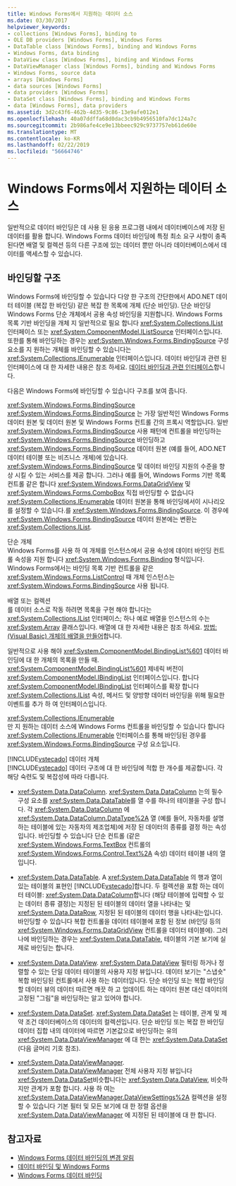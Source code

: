 ```yaml
---
title: Windows Forms에서 지원하는 데이터 소스
ms.date: 03/30/2017
helpviewer_keywords:
- collections [Windows Forms], binding to
- OLE DB providers [Windows Forms], Windows Forms
- DataTable class [Windows Forms], binding and Windows Forms
- Windows Forms, data binding
- DataView class [Windows Forms], binding and Windows Forms
- DataViewManager class [Windows Forms], binding and Windows Forms
- Windows Forms, source data
- arrays [Windows Forms]
- data sources [Windows Forms]
- data providers [Windows Forms]
- DataSet class [Windows Forms], binding and Windows Forms
- data [Windows Forms], data providers
ms.assetid: 3d2c43f6-462b-4d35-9c86-13e9afe012e1
ms.openlocfilehash: 40a07ddffa68d0dac3cb9b4956510fa7dc124a7c
ms.sourcegitcommit: 2b986afe4ce9e13bbeec929c9737757eb61de60e
ms.translationtype: MT
ms.contentlocale: ko-KR
ms.lasthandoff: 02/22/2019
ms.locfileid: "56664746"
---
```

# <a name="data-sources-supported-by-windows-forms"></a>Windows Forms에서 지원하는 데이터 소스
일반적으로 데이터 바인딩은 데 사용 된 응용 프로그램 내에서 데이터베이스에 저장 된 데이터를 활용 합니다. Windows Forms 데이터 바인딩에 특정 최소 요구 사항이 충족 된다면 배열 및 컬렉션 등의 다른 구조에 있는 데이터 뿐만 아니라 데이터베이스에서 데이터를 액세스할 수 있습니다.  
  
## <a name="structures-to-bind-to"></a>바인딩할 구조  
 Windows Forms에 바인딩할 수 있습니다 다양 한 구조의 간단한에서 ADO.NET 데이터 테이블 (복잡 한 바인딩) 같은 복잡 한 목록에 개체 (단순 바인딩). 단순 바인딩 Windows Forms 단순 개체에서 공용 속성 바인딩을 지원합니다. Windows Forms 목록 기반 바인딩을 개체 지 일반적으로 필요 합니다 <xref:System.Collections.IList> 인터페이스 또는 <xref:System.ComponentModel.IListSource> 인터페이스입니다. 또한를 통해 바인딩하는 경우는 <xref:System.Windows.Forms.BindingSource> 구성 요소를 지 원하는 개체를 바인딩할 수 있습니다는 <xref:System.Collections.IEnumerable> 인터페이스입니다. 데이터 바인딩과 관련 된 인터페이스에 대 한 자세한 내용은 참조 하세요. [데이터 바인딩과 관련 인터페이스](../../../docs/framework/winforms/interfaces-related-to-data-binding.md)합니다.  
  
 다음은 Windows Forms에 바인딩할 수 있습니다 구조를 보여 줍니다.  
  
 <xref:System.Windows.Forms.BindingSource>  
 <xref:System.Windows.Forms.BindingSource> 는 가장 일반적인 Windows Forms 데이터 원본 및 데이터 원본 및 Windows Forms 컨트롤 간의 프록시 역할입니다. 일반 <xref:System.Windows.Forms.BindingSource> 사용 패턴에 컨트롤을 바인딩하는 <xref:System.Windows.Forms.BindingSource> 바인딩하고 <xref:System.Windows.Forms.BindingSource> 데이터 원본 (예를 들어, ADO.NET 데이터 테이블 또는 비즈니스 개체)에 있습니다. <xref:System.Windows.Forms.BindingSource> 및 데이터 바인딩 지원의 수준을 향상 시킬 수 있는 서비스를 제공 합니다. 그러나 예를 들어, Windows Forms 기반 목록 컨트롤 같은 합니다 <xref:System.Windows.Forms.DataGridView> 및 <xref:System.Windows.Forms.ComboBox> 직접 바인딩할 수 없습니다 <xref:System.Collections.IEnumerable> 데이터 원본을 통해 바인딩에서이 시나리오를 설정할 수 있습니다.를 <xref:System.Windows.Forms.BindingSource>. 이 경우에 <xref:System.Windows.Forms.BindingSource> 데이터 원본에는 변환는 <xref:System.Collections.IList>.  
  
 단순 개체  
 Windows Forms를 사용 하 여 개체를 인스턴스에서 공용 속성에 데이터 바인딩 컨트롤 속성을 지원 합니다 <xref:System.Windows.Forms.Binding> 형식입니다. Windows Forms에서는 바인딩 목록 기반 컨트롤을 같은 <xref:System.Windows.Forms.ListControl> 때 개체 인스턴스는 <xref:System.Windows.Forms.BindingSource> 사용 됩니다.  
  
 배열 또는 컬렉션  
 를 데이터 소스로 작동 하려면 목록을 구현 해야 합니다는 <xref:System.Collections.IList> 인터페이스; 하나 예로 배열을 인스턴스의 수는 <xref:System.Array> 클래스입니다. 배열에 대 한 자세한 내용은 참조 하세요. [방법: (Visual Basic) 개체의 배열을 만들어](https://docs.microsoft.com/previous-versions/visualstudio/visual-studio-2010/487y7874(v=vs.100))합니다.  
  
 일반적으로 사용 해야 <xref:System.ComponentModel.BindingList%601> 데이터 바인딩에 대 한 개체의 목록을 만들 때. <xref:System.ComponentModel.BindingList%601> 제네릭 버전이 <xref:System.ComponentModel.IBindingList> 인터페이스입니다. 합니다 <xref:System.ComponentModel.IBindingList> 인터페이스를 확장 합니다 <xref:System.Collections.IList> 속성, 메서드 및 양방향 데이터 바인딩을 위해 필요한 이벤트를 추가 하 여 인터페이스입니다.  
  
 <xref:System.Collections.IEnumerable>  
 만 지 원하는 데이터 소스에 Windows Forms 컨트롤을 바인딩할 수 있습니다 합니다 <xref:System.Collections.IEnumerable> 인터페이스를 통해 바인딩된 경우를 <xref:System.Windows.Forms.BindingSource> 구성 요소입니다.  
  
 [!INCLUDE[vstecado](../../../includes/vstecado-md.md)] 데이터 개체  
 [!INCLUDE[vstecado](../../../includes/vstecado-md.md)] 데이터 구조에 대 한 바인딩에 적합 한 개수를 제공합니다. 각 해당 숙련도 및 복잡성에 따라 다릅니다.  
  
-   <xref:System.Data.DataColumn>. <xref:System.Data.DataColumn> 는의 필수 구성 요소를 <xref:System.Data.DataTable>를 열 수를 하나의 테이블을 구성 합니다. 각 <xref:System.Data.DataColumn> 에 <xref:System.Data.DataColumn.DataType%2A> 열 (예를 들어, 자동차를 설명 하는 테이블에 있는 자동차의 제조업체)에 저장 된 데이터의 종류를 결정 하는 속성입니다. 바인딩할 수 있습니다 단순 컨트롤 (같은 <xref:System.Windows.Forms.TextBox> 컨트롤의 <xref:System.Windows.Forms.Control.Text%2A> 속성) 데이터 테이블 내의 열입니다.  
  
-   <xref:System.Data.DataTable>. A <xref:System.Data.DataTable> 의 행과 열이 있는 테이블의 표현인 [!INCLUDE[vstecado](../../../includes/vstecado-md.md)]합니다. 두 컬렉션을 포함 하는 데이터 테이블: <xref:System.Data.DataColumn>합니다 (해당 테이블에 입력할 수 있는 데이터 종류 결정)는 지정된 된 테이블의 데이터 열을 나타내는 및 <xref:System.Data.DataRow>, 지정된 된 테이블의 데이터 행을 나타내는입니다. 바인딩할 수 있습니다 복합 컨트롤을 데이터 테이블에 포함 된 정보 (바인딩 등의 <xref:System.Windows.Forms.DataGridView> 컨트롤을 데이터 테이블에). 그러나에 바인딩하는 경우는 <xref:System.Data.DataTable>, 테이블의 기본 보기에 실제로 바인딩는 합니다.  
  
-   <xref:System.Data.DataView>. <xref:System.Data.DataView> 필터링 하거나 정렬할 수 있는 단일 데이터 테이블의 사용자 지정 뷰입니다. 데이터 보기는 "스냅숏" 복합 바인딩된 컨트롤에서 사용 하는 데이터입니다. 단순 바인딩 또는 복합 바인딩할 데이터 뷰의 데이터 따르면 깨끗 하 고 업데이트 하는 데이터 원본 대신 데이터의 고정된 "그림"을 바인딩하는 알고 있어야 합니다.  
  
-   <xref:System.Data.DataSet>. <xref:System.Data.DataSet> 는 테이블, 관계 및 제약 조건 데이터베이스의 데이터의 컬렉션입니다. 단순 바인딩 또는 복잡 한 바인딩 데이터 집합 내의 데이터에 따르면 기본값으로 바인딩하는 유의 <xref:System.Data.DataViewManager> 에 대 한는 <xref:System.Data.DataSet> (다음 글머리 기호 참조).  
  
-   <xref:System.Data.DataViewManager>. <xref:System.Data.DataViewManager> 전체 사용자 지정 뷰입니다 <xref:System.Data.DataSet>비슷합니다는 <xref:System.Data.DataView>, 비슷하지만 관계가 포함 합니다. 사용 하 여는 <xref:System.Data.DataViewManager.DataViewSettings%2A> 컬렉션을 설정할 수 있습니다 기본 필터 및 모든 보기에 대 한 정렬 옵션을 <xref:System.Data.DataViewManager> 에 지정된 된 테이블에 대 한 합니다.  
  
## <a name="see-also"></a>참고자료
- [Windows Forms 데이터 바인딩의 변경 알림](../../../docs/framework/winforms/change-notification-in-windows-forms-data-binding.md)
- [데이터 바인딩 및 Windows Forms](../../../docs/framework/winforms/data-binding-and-windows-forms.md)
- [Windows Forms 데이터 바인딩](../../../docs/framework/winforms/windows-forms-data-binding.md)
